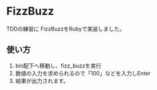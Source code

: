 FizzBuzz
=============

TDDの練習に
FizzBuzzをRubyで実装しました。

使い方
-------

1.  bin配下へ移動し、fizz_buzzを実行
2.  数値の入力を求められるので「100」などを入力しEnter
3.  結果が出力されます。